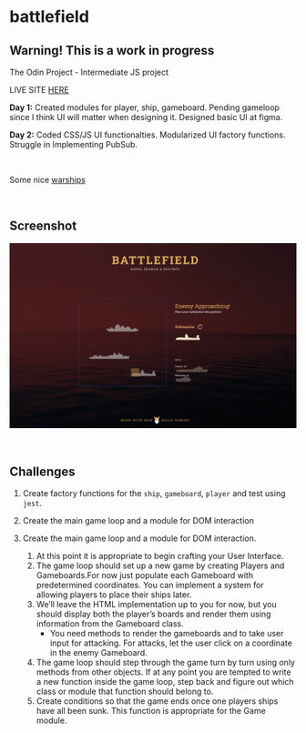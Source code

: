 # battlefield

## Warning! This is a work in progress

The Odin Project - Intermediate JS project

LIVE SITE [HERE](https://hello-damiro.github.io/battlefield)

**Day 1:** Created modules for player, ship, gameboard. Pending gameloop since I think UI will matter when designing it. Designed basic UI at figma.

**Day 2:** Coded CSS/JS UI functionalties. Modularized UI factory functions. Struggle in Implementing PubSub.

</br>

Some nice [warships](https://www.shutterstock.com/g/Konstantin+Petrov/sets/178552838)

</br>

## Screenshot

![Screenshot](https://github.com/hello-damiro/battlefield/blob/main/src/assets/images/screenshot.png?raw=true)

</br>

## Challenges

1. Create factory functions for the `ship`, `gameboard`, `player` and test using `jest`.

2. Create the main game loop and a module for DOM interaction

3. Create the main game loop and a module for DOM interaction.
    1. At this point it is appropriate to begin crafting your User Interface.
    2. The game loop should set up a new game by creating Players and Gameboards.For now just populate each Gameboard with predetermined coordinates. You can implement a system for allowing players to place their ships later.
    3. We’ll leave the HTML implementation up to you for now, but you should display both the player’s boards and render them using information from the Gameboard class.
        - You need methods to render the gameboards and to take user input for attacking. For attacks, let the user click on a coordinate in the enemy Gameboard.
    4. The game loop should step through the game turn by turn using only methods from other objects. If at any point you are tempted to write a new function inside the game loop, step back and figure out which class or module that function should belong to.
    5. Create conditions so that the game ends once one players ships have all been sunk. This function is appropriate for the Game module.
